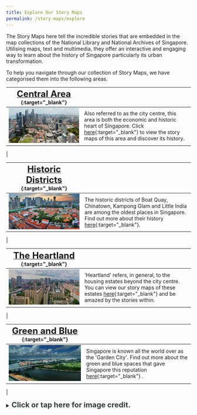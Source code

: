 ```yaml
---
title: Explore Our Story Maps
permalink: /story-maps/explore
---
```

The Story Maps here tell the incredible stories that are embedded in the map collections of the National Library and National Archives of Singapore. Utilising maps, text and multimedia, they offer an interactive and engaging way to learn about the history of Singapore particularly its urban transformation.

To help you navigate through our collection of Story Maps, we have categorised them into the following areas.

| [**<font size=5> Central Area </font>**](/story-maps/central-area){:target="_blank"}  |  | 
| -------- | -------- | 
| [<img src="/images/story-maps-landing-central-area.jpg" alt="central-area" style="width:650px" />](/story-maps/central-area)   | Also referred to as the city centre, this area is both the economic and historic heart of Singapore. Click [here](/story-maps/central-area){:target="_blank"}  to view the story maps of this area and discover its history.
|

| [**<font size=5> Historic Districts </font>**](/story-maps/historic-districts){:target="_blank"} |  | 
| -------- | -------- | 
| [<img src="/images/story-maps-landing-historic-areas.jpg" alt="historic-districts" style="width:650px" />](/story-maps/historic-districts)| The historic districts of Boat Quay, Chinatown, Kampong Glam and Little India are among the oldest places in Singapore. Find out more about their history [here](/story-maps/historic-districts){:target="_blank"}.
|

| [**<font size=5> The Heartland </font>**](/story-maps/heartland){:target="_blank"}  |  | 
| -------- | -------- | 
| [<img src="/images/story-maps-landing-heartland.jpg" alt="heartland" style="width:650px"/>](/story-maps/heartland)   | 'Heartland' refers, in general, to the housing estates beyond the city centre. You can view our story maps of these estates [here](/story-maps/heartland){:target="_blank"}  and be amazed by the stories within.
|

| [**<font size=5> Green and Blue </font>**](/story-maps/green-and-blue){:target="_blank"} |  | 
| -------- | -------- | 
| [<img src="/images/story-maps-landing-green-and-blue.jpg" alt="heartland" style="width:650px;" />](/story-maps/green-and-blue)   | Singapore is known all the world over as the 'Garden City'. Find out more about the green and blue spaces that gave Singapore this reputation [here](/story-maps/green-and-blue){:target="_blank"} .
|

<details>
<summary><span style="font-weight: 700; font-size: 20px; font-style: normal; color:#353839">Click or tap here for image credit.</span></summary>
<br>	
<span style="font-weight: 400; font-size: 20px; font-style: normal; color:#778899">1. Central Area photo by chensiyuan [CC BY-SA 4.0]
<br>2. Historic Districts photo by Erwin Soo [CC BY-SA 2.0]
<br>3. Heartland photo by William Cho [CC BY-SA 2.0]
<br>4. Green and Blue photo by chensiyuan [CC BY-SA 4.0]
</span>
	
</details>